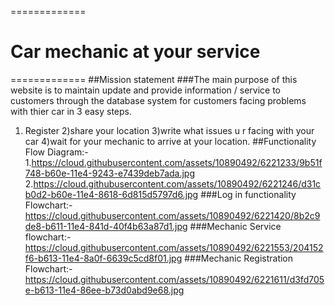 =============
# Car mechanic at your service                               
=============
##Mission statement
###The main purpose of this website is to maintain  update and provide information / service to customers through the database system for customers facing problems with thier car in 3 easy steps. 
1) Register
2)share your location 
3)write what issues u r facing with your car
4)wait for your mechanic to arrive at your location. 
##Functionality Flow Diagram:-
1.https://cloud.githubusercontent.com/assets/10890492/6221233/9b51f748-b60e-11e4-9243-e7439deb7ada.jpg
2.https://cloud.githubusercontent.com/assets/10890492/6221246/d31cb0d2-b60e-11e4-8618-6d815d5797d6.jpg
###Log in functionality Flowchart:-
https://cloud.githubusercontent.com/assets/10890492/6221420/8b2c9de8-b611-11e4-841d-40f4b63a87d1.jpg
###Mechanic Service flowchart:-
https://cloud.githubusercontent.com/assets/10890492/6221553/204152f6-b613-11e4-8a0f-6639c5cd8f01.jpg
###Mechanic Registration Flowchart:-
https://cloud.githubusercontent.com/assets/10890492/6221611/d3fd705e-b613-11e4-86ee-b73d0abd9e68.jpg
